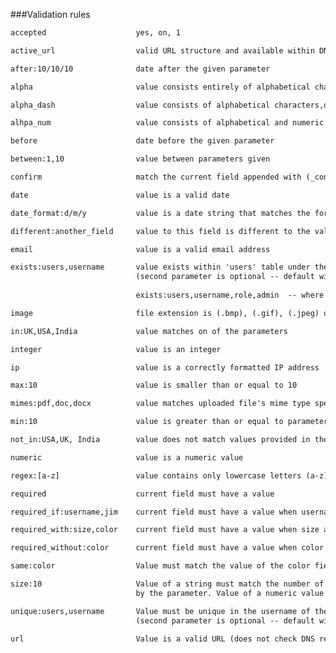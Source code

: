 ###Validation rules


```html
accepted					yes, on, 1
```

```html
active_url					valid URL structure and available within DNS records
```

```html
after:10/10/10				date after the given parameter
```

```html
alpha						value consists entirely of alphabetical characters
```

```html
alpha_dash					value consists of alphabetical characters,dashes (-) and underscores(_) 
```

```html
alhpa_num					value consists of alphabetical and numeric characters
```

```html
before						date before the given parameter 
```

```html
between:1,10				value between parameters given 
```

```html
confirm						match the current field appended with (_confirmation)
```

```html
date						value is a valid date
```

```html
date_format:d/m/y			value is a date string that matches the format provided as a parameter
```

```html
different:another_field		value to this field is different to the value of another_field
```

```html
email						value is a valid email address
```

```html
exists:users,username		value exists within 'users' table under the 'username' column' 
							(second parameter is optional -- default will use current field name)
							
							exists:users,username,role,admin  -- where role column has the role admin      							
```

```html
image						file extension is (.bmp), (.gif), (.jpeg) or (.png)
```

```html
in:UK,USA,India				value matches on of the parameters
```

```html
integer						value is an integer
```

```html
ip							value is a correctly formatted IP address
```

```html
max:10						value is smaller than or equal to 10
```

```html
mimes:pdf,doc,docx			value matches uploaded file's mime type specified in parameters						
```

```html
min:10						value is greater than or equal to parameter
```

```html
not_in:USA,UK, India		value does not match values provided in the parameters
```

```html
numeric						value is a numeric value
```

```html
regex:[a-z]					value contains only lowercase letters (a-z)
```

```html
required					current field must have a value
```

```html
required_if:username,jim	current field must have a value when username field is jim
```

```html
required_with:size,color	current field must have a value when size and color fields have values exist				
```

```html
required_without:color		current field must have a value when color does not have a value
```

```html
same:color					Value must match the value of the color field
```

```html
size:10						Value of a string must match the number of characters declared 
							by the parameter. Value of a numeric value must match mathematically.
```

```html
unique:users,username		Value must be unique in the username of the users table. 
							(second parameter is optional -- default will use current fields name) 
```

```html
url							Value is a valid URL (does not check DNS records).
```

